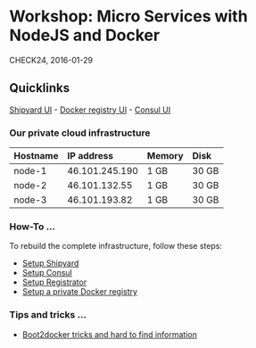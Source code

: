 # Workshop: Micro Services with NodeJS and Docker

CHECK24, 2016-01-29

## Quicklinks

[Shipyard UI](http://46.101.245.190:8080/) - [Docker registry UI](http://46.101.132.55:8060/) - [Consul UI](http://46.101.245.190:8500/)

### Our private cloud infrastructure

|Hostname   |IP address       |Memory   |Disk   |
|:----------|:----------------|:--------|:------|
|node-1     |46.101.245.190   |1 GB     |30 GB  |
|node-2     |46.101.132.55    |1 GB     |30 GB  |
|node-3     |46.101.193.82    |1 GB     |30 GB  |

### How-To ...

To rebuild the complete infrastructure, follow these steps:

* [Setup Shipyard](how-to-setup-shipyard.md)
* [Setup Consul](how-to-setup-consul.md)
* [Setup Registrator](how-to-setup-registrator.md)
* [Setup a private Docker registry](how-to-setup-a-private-docker-registry.md)

### Tips and tricks ...

* [Boot2docker tricks and hard to find information](tips-and-tricks-boot2docker.md)
